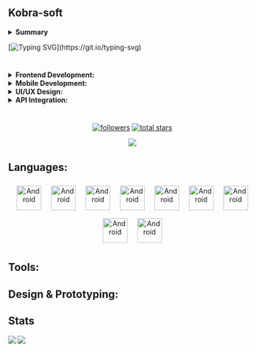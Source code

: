 ## Kobra-soft

<details>
  <summary><b>Summary</b></summary>
I'm a passionate <b>Full Stack Developer</b>, with a strong focus on creating modern, responsive web and mobile applications. I specialise in leveraging the power of <b>React.js</b>, <b>TypeScript</b>, <b>Node.js</b> and <b>TailwindCSS</b> to build clean, user-friendly interfaces that deliver seamless experiences across all devices.<b>animations</b>.
</details>

[![Typing SVG](https://readme-typing-svg.demolab.com?font=Fira+Code&duration=3000&pause=100&color=1DF7E3&background=0D1117&multiline=true&width=770&height=300&lines=I'm+a+passionate+Full+Stack+Developer%2C+with+a+strong+focus+on+;creating+modern%2C+responsive+web+and+mobile+applications.;I+specialise+in+leveraging+the+power+of+React.js%2C+TypeScript%2C+;Node.js+and+TailwindCSS+to+build+clean%2C+user-friendly+interfaces;+that+deliver+seamless+experiences+across+all+devices.)](https://git.io/typing-svg)

#

<details>
  <summary><b>Frontend Development:</b></summary>
  Crafting dynamic, responsive and pixel-perfect web applications using <b>React.js</b>, <b>JavaScript</b> & modern frameworks like <b>Next.js</b> and <b>Vue.js</b>.
</details>

<details>
  <summary><b>Mobile Development:</b></summary>
  Building cross-platform mobile apps with React Native, ensuring smooth performance on both <b>Android</b> and <b>iOS</b>.
</details>

<details>
  <summary><b>UI/UX Design:</b></summary>
  Designing intuitive and contemporary interfaces, with a focus on <b>user experience</b>, <b>accessibility</b> and sleek <b>animations</b>.
</details>

<details>
  <summary><b>API Integration:</b></summary>
  Connecting frontends to powerful backends with <b>REST APIs</b> and <b>GraphQL</b>.
</details>

#

<p align="center">
  <a href="https://github.com/Kobra-soft?tab=followers">
    <img alt="followers" title="Follow me on Github" src="https://custom-icon-badges.demolab.com/github/followers/Kobra-soft?color=236ad3&labelColor=1155ba&style=for-the-badge&logo=person-add&label=Follow&logoColor=white"/></a>
      
  <a href="https://github.com/Kobra-soft?tab=repositories&sort=stargazers">
    <img alt="total stars" title="Total stars on GitHub" src="https://custom-icon-badges.demolab.com/github/stars/Kobra-soft?color=55960c&style=for-the-badge&labelColor=488207&logo=star"/></a>
</p>

<div align="center">
  
  ![](https://komarev.com/ghpvc/?username=kobra-soft)
  
</div>

## Languages:
<p align="center">
  <img src="https://cdn.jsdelivr.net/gh/devicons/devicon@latest/icons/javascript/javascript-original.svg"               height="50" style="vertical-align:top; margin:8px" alt="Android" title="Android" />
  <img src="https://cdn.jsdelivr.net/gh/devicons/devicon@latest/icons/react/react-original-wordmark.svg"                height="50" style="vertical-align:top; margin:8px" alt="Android" title="Android" />
  <img src="https://cdn.jsdelivr.net/gh/devicons/devicon@latest/icons/tailwindcss/tailwindcss-original.svg"             height="50" style="vertical-align:top; margin:8px" alt="Android" title="Android" />
  <img src="https://cdn.jsdelivr.net/gh/devicons/devicon@latest/icons/android/android-plain-wordmark.svg"               height="50" style="vertical-align:top; margin:8px" alt="Android" title="Android" />
  <img src="https://cdn.jsdelivr.net/gh/devicons/devicon@latest/icons/html5/html5-plain-wordmark.svg"                   height="50" style="vertical-align:top; margin:8px" alt="Android" title="Android" />
  <img src="https://cdn.jsdelivr.net/gh/devicons/devicon@latest/icons/graphql/graphql-plain-wordmark.svg"               height="50" style="vertical-align:top; margin:8px" alt="Android" title="Android" />
  <img src="https://cdn.jsdelivr.net/gh/devicons/devicon@latest/icons/git/git-plain-wordmark.svg"                       height="50" style="vertical-align:top; margin:8px" alt="Android" title="Android" />
  <img src="https://cdn.jsdelivr.net/gh/devicons/devicon@latest/icons/figma/figma-original.svg"                         height="50" style="vertical-align:top; margin:8px" alt="Android" title="Android" />
  <img src="https://cdn.jsdelivr.net/gh/devicons/devicon@latest/icons/illustrator/illustrator-line.svg"                 height="50" style="vertical-align:top; margin:8px" alt="Android" title="Android" />
<br />
</p>

## Tools:

## Design & Prototyping:

## Stats
<div align="center">
<a href="https://github-readme-stats.vercel.app/api?username=kobra-soft&theme=gotham">
  <img  align="left" src="https://github-readme-stats.vercel.app/api?username=kobra-soft&count_private=true&show_icons=true&theme=gotham"" />
</a>
<a href="https://github-readme-stats.vercel.app/api/top-langs/?username=kobra-soft&hide=php&theme=gotham"">
  <img align="left" src="https://github-readme-stats.vercel.app/api/top-langs/?username=kobra-soft&hide=php&theme=gotham"" />
</a>
</div>
